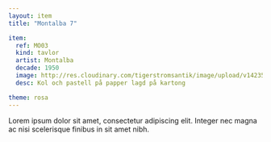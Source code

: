 ```yaml
---
layout: item
title: "Montalba 7"

item:
  ref: MO03
  kind: tavlor
  artist: Montalba
  decade: 1950
  image: http://res.cloudinary.com/tigerstromsantik/image/upload/v1423508173/Clara_Montalba_5_qymz68.jpg
  desc: Kol och pastell på papper lagd på kartong

theme: rosa
---
```


Lorem ipsum dolor sit amet, consectetur adipiscing elit. Integer nec magna ac nisi scelerisque finibus in sit amet nibh.

